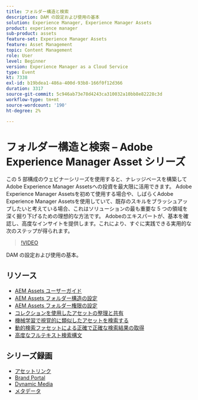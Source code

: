 ```yaml
---
title: フォルダー構造と検索
description: DAM の設定および使用の基本
solution: Experience Manager, Experience Manager Assets
product: experience manager
sub-product: assets
feature-set: Experience Manager Assets
feature: Asset Management
topic: Content Management
role: User
level: Beginner
version: Experience Manager as a Cloud Service
type: Event
kt: 7338
exl-id: b19bdea1-486a-400d-93b8-166f0f12d366
duration: 3317
source-git-commit: 5c946ab73e78d4243ca310032a10bb8e82228c3d
workflow-type: tm+mt
source-wordcount: '190'
ht-degree: 2%

---
```


# フォルダー構造と検索 – Adobe Experience Manager Asset シリーズ

この 5 部構成のウェビナーシリーズを使用すると、ナレッジベースを構築してAdobe Experience Manager Assetsへの投資を最大限に活用できます。 Adobe Experience Manager Assetsを初めて使用する場合や、しばらくAdobe Experience Manager Assetsを使用していて、既存のスキルをブラッシュアップしたいと考えている場合、これはソリューションの最も重要な 5 つの領域を深く掘り下げるための理想的な方法です。 Adobeのエキスパートが、基本を確認し、高度なインサイトを提供します。これにより、すぐに実践できる実用的な次のステップが得られます。

>[!VIDEO](https://video.tv.adobe.com/v/332135/?quality=12&learn=on&hidetitle=true)

DAM の設定および使用の基本。

## リソース

* [AEM Assets ユーザーガイド ](https://experienceleague.adobe.com/docs/experience-manager-65/assets/home.html)
* [AEM Assets フォルダー構造の設定 ](https://experienceleague.adobe.com/docs/experience-manager-learn/assets/configuring/baseline-folders.html)
* [AEM Assets フォルダー権限の設定 ](https://experienceleague.adobe.com/docs/experience-manager-learn/assets/configuring/baseline-permissions.html?lang=ja)
* [ コレクションを使用したアセットの整理と共有 ](https://experienceleague.adobe.com/docs/experience-manager-learn/assets/search-and-discovery/collections.html)
* [ 機械学習で視覚的に類似したアセットを検索する ](https://experienceleague.adobe.com/docs/experience-manager-learn/assets/search-and-discovery/search.html)
* [ 動的検索ファセットによる正確で正確な検索結果の取得 ](https://experienceleague.adobe.com/docs/experience-manager-learn/assets/search-and-discovery/search.html)
* [ 高度なフルテキスト検索構文 ](https://experienceleague.adobe.com/docs/experience-manager-64/assets/using/gql-search.html?lang=en#using)

## シリーズ録画

* [アセットリンク](asset-link.md)
* [Brand Portal](brand-portal.md)
* [Dynamic Media](dynamic-media.md)
* [メタデータ](metadata.md)
